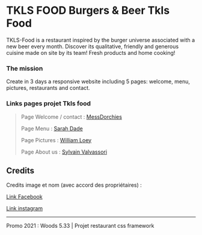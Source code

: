 # TKLS FOOD Burgers & Beer Tkls Food

TKLS-Food is a restaurant inspired by the burger universe associated with a new beer every month. 
Discover its qualitative, friendly and generous cuisine made on site by its team! Fresh products and home cooking! 
                  
### The mission

Create in 3 days a responsive website including 5 pages: welcome, menu, pictures, restaurants and contact.
                   


### Links pages projet Tkls food 

> Page Welcome / contact : [MessDorchies](https://github.com/MessDorchies)
> 
> Page Menu : [Sarah Dade](https://github.com/SarahDade)
> 
> Page Pictures : [William Loey](https://github.com/WilliamLoey)
> 
> Page About us : [Sylvain Valvassori](https://github.com/Sylvain-Valvassori)


## Credits

Credits image et nom (avec accord des propriétaires) : 

[Link Facebook](https://www.facebook.com/pages/category/Fast-Food-Restaurant/TKLS-FOOD-BurgersBeers-110805740802476/)

[Link instagram](https://www.instagram.com/tkls_food/)


***
Promo 2021 : Woods 5.33 | Projet restaurant css framework


